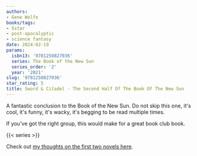 ```yaml
---
authors:
- Gene Wolfe
books/tags:
- 5star
- post-apocalyptic
- science fantasy
date: 2024-02-19
params:
  isbn13: '9781250827036'
  series: The Book of the New Sun
  series_order: '2'
  year: '2021'
slug: '9781250827036'
star_rating: 5
title: Sword & Citadel - The Second Half Of The Book Of The New Sun
---
```


A fantastic conclusion to the Book of the New Sun. Do not skip this one, it's cool, it's funny, it's wacky, it's begging to be read multiple times.

If you've got the right group, this would make for a great book club book.

<!--more-->

{{< series >}}

Check out [my thoughts on the first two novels here](/books/9781250781253/).